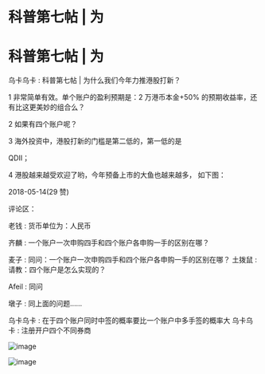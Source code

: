 # 科普第七帖 | 为

# 科普第七帖 | 为

乌卡乌卡 : 科普第七帖 | 为什么我们今年力推港股打新？

1 非常简单有效。单个账户的盈利预期是：2 万港币本金+50% 的预期收益率，还有比这更美妙的组合么？

2 如果有四个账户呢？

3 海外投资中，港股打新的门槛是第二低的，第一低的是

QDII；

4 港股越来越受欢迎了哟，今年预备上市的大鱼也越来越多， 如下图：

2018-05-14(29 赞)

评论区：

老钱 : 货币单位为：人民币

齐麟 : 一个账户一次申购四手和四个账户各申购一手的区别在哪？

麦子 : 同问：一个账户一次申购四手和四个账户各申购一手的区别在哪？ 土拨鼠 : 请教：四个账户是怎么实现的？

Afeil : 同问

墩子 : 同上面的问题……

乌卡乌卡 : 在于四个账户同时中签的概率要比一个账户中多手签的概率大 乌卡乌卡 : 注册开户四个不同券商

![image](img/Image_784.png)

![image](img/Image_785.png)